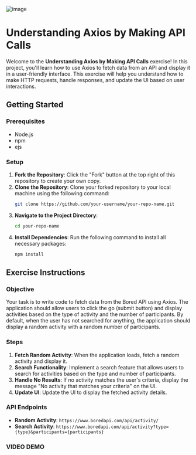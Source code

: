 ![image](https://github.com/user-attachments/assets/701c4486-38f1-47b6-86f7-2c7c44da30a8)


# Understanding Axios by Making API Calls

Welcome to the **Understanding Axios by Making API Calls** exercise! In this project, you'll learn how to use Axios to fetch data from an API and display it in a user-friendly interface. This exercise will help you understand how to make HTTP requests, handle responses, and update the UI based on user interactions.

## Getting Started

### Prerequisites
- Node.js
- npm
- ejs

### Setup

1. **Fork the Repository**: Click the "Fork" button at the top right of this repository to create your own copy.
2. **Clone the Repository**: Clone your forked repository to your local machine using the following command:
    ```bash
    git clone https://github.com/your-username/your-repo-name.git
    ```
3. **Navigate to the Project Directory**: 
    ```bash
    cd your-repo-name
    ```
4. **Install Dependencies**: Run the following command to install all necessary packages:
    ```bash
    npm install
    ```

## Exercise Instructions

### Objective

Your task is to write code to fetch data from the Bored API using Axios. The application should allow users to click the go (submit button) and display  activities based on the type of activity and the number of participants. By default, when the user has not searched for anything, the application should display a random activity with a random number of participants.


### Steps

1. **Fetch Random Activity**: When the application loads, fetch a random activity and display it.
2. **Search Functionality**: Implement a search feature that allows users to search for activities based on the type and number of participants.
3. **Handle No Results**: If no activity matches the user's criteria, display the message "No activity that matches your criteria" on the UI.
4. **Update UI**: Update the UI to display the fetched activity details.


### API Endpoints

- **Random Activity**: `https://www.boredapi.com/api/activity/`
- **Search Activity**: `https://www.boredapi.com/api/activity?type={type}&participants={participants}`

### VIDEO DEMO

